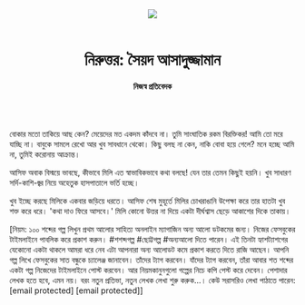 <div align=center>
<img src=https://images.prothomalo.com/prothomalo-bangla/2021-01/1d75151c-eff9-4e9f-ac28-aebc4618d00f/palo_bangla_og.png />
<br><br>
<h1>নিরুত্তর: সৈয়দ আসাদুজ্জামান</h1> 
<h4>নিজস্ব প্রতিবেদক</h4>
<br><br>
</div>

বোকার মতো তাকিয়ে আছ কেন? মেয়েদের মত একদম কাঁদবে না। তুমি সাংঘাতিক রকম বিরক্তিকর! আমি তো মরে যাচ্ছি না। বাবুকে সামলে রেখো আর খুব সাবধানে থেকো। কিছু বলছ না কেন, নাকি বোবা হয়ে গেলে? মনে হচ্ছে আমি না, তুমিই করোনায় আক্রান্ত।

আসিফ অবাক বিস্ময়ে ভাবছে, কীভাবে মিলি এত স্বাভাবিকভাবে কথা বলছে! যেন তার তেমন কিছুই হয়নি। খুব সাধারণ সর্দি-কাশি-জ্বর নিয়ে অহেতুক হাসপাতালে ভর্তি হচ্ছে।

খুব ইচ্ছে করছে মিলিকে একবার জড়িয়ে ধরতে। আসিফ শেষ মুহূর্তে মিলির চোখরাঙানি উপেক্ষা করে তার হাতটা খুব শক্ত করে ধরে। 'কথা দাও ফিরে আসবে।' মিলি কোনো উত্তর না দিয়ে একটা দীর্ঘশ্বাস ছেড়ে আকাশের দিকে তাকায়।

[নিয়ম: ১০০ শব্দের গল্প লিখুন প্রথম আলোর সাহিত্য অনলাইন ম্যাগাজিন অন্য আলো ডটকমের জন্য। নিজের ফেসবুকের টাইমলাইনে পাবলিক করে প্রকাশ করুন। #শশব্দগল্প #ছোট্টগল্প #অন্যআলো দিতে পারেন। এই তিনটা হ্যাশট্যাশগের যেকোনো একটা থাকলে আমরা ধরে নেব এটা আপনারা অন্য আলোডট কমে প্রকাশ করতে দিতে রাজি আছেন। আপনি গল্প লিখে ফেসবুকের সাত বন্ধুকে চ্যালেঞ্জ জানাবেন। তাঁদের ট্যাগ করবেন। যাঁদের ট্যাগ করবেন, তাঁরা আবার শত শব্দের একটা গল্প নিজেদের টাইমলাইনে পোস্ট করবেন। আর নিয়মকানুনগুলো গল্পের নিচে কপি পেস্ট করে দেবেন। পেশাদার লেখক হতে হবে, এমন নয়। বরং নতুন প্রতিভা, নতুন লেখক লেখা শুরু করুক...। কেউ সরাসরিও লেখা পাঠাতে পারেন: [email protected] [email protected]]
